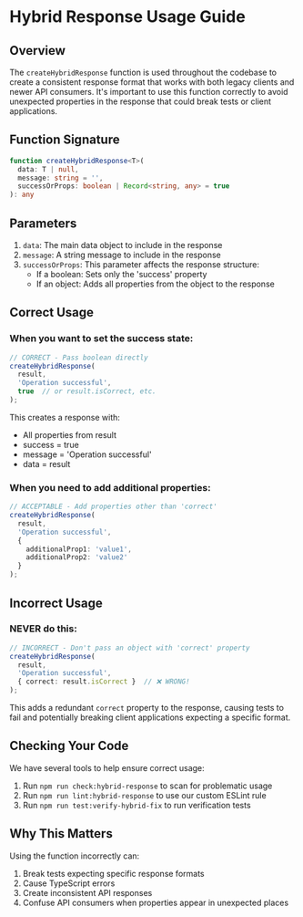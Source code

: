 # Hybrid Response Usage Guide

## Overview

The `createHybridResponse` function is used throughout the codebase to create a consistent response format that works with both legacy clients and newer API consumers. It's important to use this function correctly to avoid unexpected properties in the response that could break tests or client applications.

## Function Signature

```typescript
function createHybridResponse<T>(
  data: T | null, 
  message: string = '', 
  successOrProps: boolean | Record<string, any> = true
): any
```

## Parameters

1. `data`: The main data object to include in the response
2. `message`: A string message to include in the response
3. `successOrProps`: This parameter affects the response structure:
   - If a boolean: Sets only the 'success' property
   - If an object: Adds all properties from the object to the response

## Correct Usage

### When you want to set the success state:

```typescript
// CORRECT - Pass boolean directly
createHybridResponse(
  result,
  'Operation successful',
  true  // or result.isCorrect, etc.
);
```

This creates a response with:
- All properties from result
- success = true
- message = 'Operation successful'
- data = result

### When you need to add additional properties:

```typescript
// ACCEPTABLE - Add properties other than 'correct'
createHybridResponse(
  result,
  'Operation successful',
  { 
    additionalProp1: 'value1',
    additionalProp2: 'value2'
  }
);
```

## Incorrect Usage

### NEVER do this:

```typescript
// INCORRECT - Don't pass an object with 'correct' property
createHybridResponse(
  result,
  'Operation successful',
  { correct: result.isCorrect }  // ❌ WRONG!
);
```

This adds a redundant `correct` property to the response, causing tests to fail and potentially breaking client applications expecting a specific format.

## Checking Your Code

We have several tools to help ensure correct usage:

1. Run `npm run check:hybrid-response` to scan for problematic usage
2. Run `npm run lint:hybrid-response` to use our custom ESLint rule
3. Run `npm run test:verify-hybrid-fix` to run verification tests

## Why This Matters

Using the function incorrectly can:
1. Break tests expecting specific response formats
2. Cause TypeScript errors
3. Create inconsistent API responses
4. Confuse API consumers when properties appear in unexpected places 